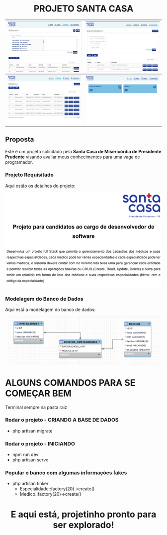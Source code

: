 <h1 align="center">PROJETO SANTA CASA</h1>

| ![Tela Relatorio Filtro](https://github.com/EdsonBila/images/blob/main/projetoSantaCasa/telaRelatorioFiltro.png) | ![tela Especialidade Cadastro](https://github.com/EdsonBila/images/blob/main/projetoSantaCasa/telaEspecialidadeCadastro.png) |
| --- | --- |
| ![Tela Medico](https://github.com/EdsonBila/images/blob/main/projetoSantaCasa/telaMedico.png) | ![tela Home](https://github.com/EdsonBila/images/blob/main/projetoSantaCasa/telaHome.png) |

## Proposta

Este é um projeto solicitado pela **Santa Casa de Misericórdia de Presidente Prudente** visando avaliar meus conhecimentos para uma vaga de programador. 

### Projeto Requisitado
Aqui estão os detalhes do projeto:

![Conteúdo do Projeto](https://github.com/EdsonBila/images/blob/main/projetoSantaCasa/descricaoTarefa.png)

### Modelagem do Banco de Dados
Aqui está a modelagem do banco de dados:

![Modelagem do Banco de Dados](https://github.com/EdsonBila/images/blob/main/projetoSantaCasa/modelagemTarefa.png)

# ALGUNS COMANDOS PARA SE COMEÇAR BEM
Terminal sempre na pasta raiz 
### Rodar o projeto - CRIANDO A BASE DE DADOS
 - php artisan migrate

### Rodar o projeto - INICIANDO
 - npm run dev
 - php artisan serve

### Popular o banco com algumas informações fakes
 - php artisan tinker
    - Especialidade::factory(20)->create()
    - Medico::factory(20)->create() 

<h1 align="center">E aqui está, projetinho pronto para ser explorado!</h1>
